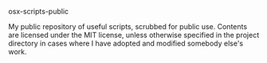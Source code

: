 osx-scripts-public

My public repository of useful scripts, scrubbed for public use. Contents are licensed under the MIT license, unless otherwise specified in the project directory in cases where I have adopted and modified somebody else's work.
